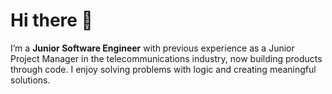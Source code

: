 # Hi there 👋 

I’m a **Junior Software Engineer** with previous experience as a Junior Project Manager in the telecommunications industry, now building products through code. I enjoy solving problems with logic and creating meaningful solutions.
